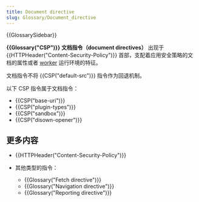 ```yaml
---
title: Document directive
slug: Glossary/Document_directive
---
```


{{GlossarySidebar}}

**{{Glossary("CSP")}} 文档指令（document directives）** 出现于 {{HTTPHeader("Content-Security-Policy")}} 首部，支配着应用安全策略的文档的属性或者 [worker](/zh-CN/docs/Web/API/Web_Workers_API) 运行环境的特征。

文档指令不将 {{CSP("default-src")}} 指令作为回退机制。

以下 CSP 指令属于文档指令：

- {{CSP("base-uri")}}
- {{CSP("plugin-types")}}
- {{CSP("sandbox")}}
- {{CSP("disown-opener")}}

## 更多内容

- {{HTTPHeader("Content-Security-Policy")}}
- 其他类型的指令：

  - {{Glossary("Fetch directive")}}
  - {{Glossary("Navigation directive")}}
  - {{Glossary("Reporting directive")}}
